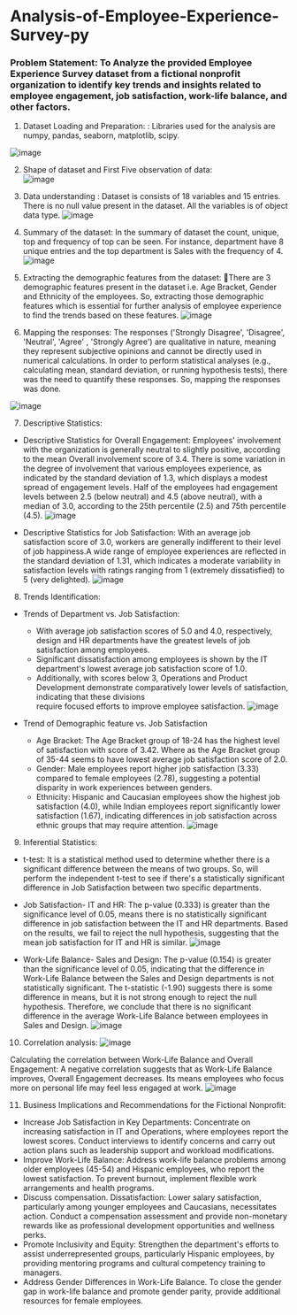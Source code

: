 # Analysis-of-Employee-Experience-Survey-py
### Problem Statement: To Analyze the provided Employee Experience Survey dataset from a fictional nonprofit organization to identify key trends and insights related to employee engagement, job satisfaction, work-life balance, and other factors.

1. Dataset Loading and Preparation: :  Libraries used for the analysis are numpy, pandas, seaborn, matplotlib, scipy.

![image](https://github.com/user-attachments/assets/d9efc5dc-428e-453f-b4b6-5d4d3efcfcf1)


2. Shape of dataset and First Five observation of data:  
![image](https://github.com/user-attachments/assets/31944ab9-de2d-44ee-8966-a5e612ed29c0)

3. Data understanding : Dataset is consists of 18 variables and 15 entries.  There is no null value present in the dataset. All the variables is of object data type.
![image](https://github.com/user-attachments/assets/e2d2e488-fd19-4142-ae16-1551303a080b)

4. Summary of the dataset: In the summary of dataset the count, unique, top and frequency of top can be seen. For instance, department have 8 unique entries and the top department is Sales with the frequency of 4.
![image](https://github.com/user-attachments/assets/0776fd14-d68a-4ff2-9f99-d233939ab2e9)

5. Extracting the demographic features from the dataset: There are 3 demographic features present in the dataset i.e.  Age Bracket, Gender and Ethnicity of the employees. So, extracting those demographic features which is essential for further analysis of employee experience to find the trends based on these features.
![image](https://github.com/user-attachments/assets/d3e19ab0-a347-42dd-b666-98e11de3edb1)

6. Mapping the responses: The responses ('Strongly Disagree', 'Disagree', 'Neutral', 'Agree' , 'Strongly Agree') are qualitative in nature, meaning they represent subjective opinions and cannot be directly used in numerical calculations. In order to perform statistical analyses (e.g., calculating mean, standard deviation, or running hypothesis tests), there was the  need to quantify these responses. So, mapping the responses was done.

![image](https://github.com/user-attachments/assets/6c9ea3b6-b2a5-4f2f-abfc-0bb2f27c8cd1)

7. Descriptive Statistics:
* Descriptive Statistics for Overall Engagement: Employees' involvement with the organization is generally neutral to slightly positive, according to the mean Overall involvement score of 3.4. There is some variation in the degree of involvement that various employees experience, as indicated by the standard deviation of 1.3, which displays a modest spread of engagement levels. Half of the employees had engagement levels between 2.5 (below neutral) and 4.5 (above neutral), with a median of 3.0, according to the 25th percentile (2.5) and 75th percentile (4.5).
![image](https://github.com/user-attachments/assets/50d1a4ab-b277-44a1-8ff4-4602be43735f)

* Descriptive Statistics for Job Satisfaction:  With an average job satisfaction score of 3.0, workers are generally indifferent to their level of job happiness.A wide range of employee experiences are reflected in the standard deviation of 1.31, which indicates a moderate variability in satisfaction levels with ratings ranging from 1 (extremely dissatisfied) to 5 (very delighted).
![image](https://github.com/user-attachments/assets/48b609d5-618c-4adc-a600-fd8cfce5edd8)

8. Trends Identification:
* Trends of Department vs. Job Satisfaction:
  - With average job satisfaction scores of 5.0 and 4.0, respectively, design and HR departments have the greatest levels of job satisfaction among employees.
  - Significant dissatisfaction among employees is shown by the IT department's lowest average job satisfaction score of 1.0.
  - Additionally, with scores below 3, Operations and Product Development demonstrate comparatively lower levels of satisfaction, indicating that these divisions  
  require focused efforts to improve employee satisfaction.
![image](https://github.com/user-attachments/assets/ef3d4806-7953-47e2-87d4-a3215b4fce37)

* Trend of Demographic feature vs. Job Satisfaction
  - Age Bracket: The Age Bracket group of 18-24 has the highest level of satisfaction with score of 3.42. Where as the Age Bracket group of 35-44 seems to have 
    lowest average job satisfaction score of 2.0. 
  - Gender: Male employees report higher job satisfaction (3.33) compared to female employees (2.78), suggesting a potential disparity in work experiences between 
    genders.
  - Ethnicity: Hispanic and Caucasian employees show the highest job satisfaction (4.0), while Indian employees report significantly lower satisfaction (1.67), 
  indicating differences in job satisfaction across ethnic groups that may require attention.
![image](https://github.com/user-attachments/assets/f4d8693d-923f-4898-8de4-33738f2cb204)

9. Inferential Statistics:
* t-test: It is a statistical method used to determine whether there is a significant difference between the means of two groups. So, will perform the independent t-test to see if there's a statistically significant difference in Job Satisfaction between two specific departments.  
* Job Satisfaction- IT and HR: The p-value (0.333) is greater than the significance level of 0.05, means there is no statistically significant difference in job satisfaction between the IT and HR departments. Based on the results, we fail to reject the null hypothesis, suggesting that the mean job satisfaction for IT and HR is similar. 
![image](https://github.com/user-attachments/assets/e3e18049-7d6a-421b-9998-d24134a3f456)

* Work-Life Balance- Sales and Design: 
The p-value (0.154) is greater than the significance level of 0.05, indicating that the difference in Work-Life Balance between the Sales and Design departments is not statistically significant.
The t-statistic (-1.90) suggests there is some difference in means, but it is not strong enough to reject the null hypothesis.
Therefore, we conclude that there is no significant difference in the average Work-Life Balance between employees in Sales and Design. 
![image](https://github.com/user-attachments/assets/3886a272-a4ee-4a2a-a990-04451423fc8e)

10. Correlation analysis:
![image](https://github.com/user-attachments/assets/c0490506-a54a-4c1b-9de6-3896f54abcd7)

Calculating the correlation between Work-Life Balance and Overall Engagement: A negative correlation suggests that as Work-Life Balance improves, Overall Engagement decreases. Its means employees who focus more on personal life may feel less engaged at work. 
![image](https://github.com/user-attachments/assets/71ff9d89-6242-42e2-9c76-9798c621665e)

11. Business Implications and Recommendations for the Fictional Nonprofit:
* Increase Job Satisfaction in Key Departments: Concentrate on increasing satisfaction in IT and Operations, where employees report the lowest scores. Conduct interviews to identify concerns and carry out action plans such as leadership support and workload modifications.
* Improve Work-Life Balance: Address work-life balance problems among older employees (45-54) and Hispanic employees, who report the lowest satisfaction. To prevent burnout, implement flexible work arrangements and health programs.
* Discuss compensation. Dissatisfaction: Lower salary satisfaction, particularly among younger employees and Caucasians, necessitates action. Conduct a compensation assessment and provide non-monetary rewards like as professional development opportunities and wellness perks.
* Promote Inclusivity and Equity: Strengthen the department's efforts to assist underrepresented groups, particularly Hispanic employees, by providing mentoring programs and cultural competency training to managers.
* Address Gender Differences in Work-Life Balance. To close the gender gap in work-life balance and promote gender parity, provide additional resources for female employees. 












